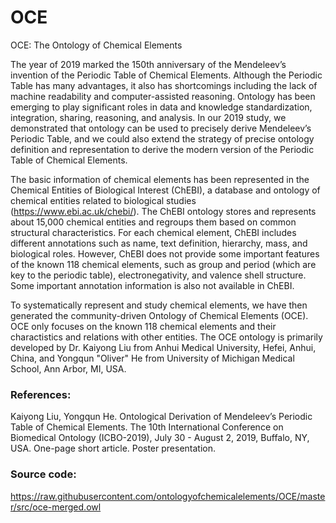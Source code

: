 # OCE
OCE: The Ontology of Chemical Elements

The year of 2019 marked the 150th anniversary of the Mendeleev’s invention of the Periodic Table of Chemical Elements. Although the Periodic Table has many advantages, it also has shortcomings including the lack of machine readability and computer-assisted reasoning. Ontology has been emerging to play significant roles in data and knowledge standardization, integration, sharing, reasoning, and analysis. In our 2019 study, we demonstrated that ontology can be used to precisely derive Mendeleev’s Periodic Table, and we could also extend the strategy of precise ontology definition and representation to derive the modern version of the Periodic Table of Chemical Elements. 

The basic information of chemical elements has been represented in the Chemical Entities of Biological Interest (ChEBI), a database and ontology of chemical entities related to biological studies (https://www.ebi.ac.uk/chebi/). The ChEBI ontology stores and represents about 15,000 chemical entities and regroups them based on common structural characteristics. For each chemical element, ChEBI includes different annotations such as name, text definition, hierarchy, mass, and biological roles. However, ChEBI does not provide some important features of the known 118 chemical elements, such as group and period (which are key to the periodic table), electronegativity, and valence shell structure. Some important annotation information is also not available in ChEBI. 

To systematically represent and study chemical elements, we have then generated the community-driven Ontology of Chemical Elements (OCE). OCE only focuses on the known 118 chemical elements and their charactistics and relations with other entities. The OCE ontology is primarily developed by Dr. Kaiyong Liu from Anhui Medical University, Hefei, Anhui, China, and Yongqun "Oliver" He from University of Michigan Medical School, Ann Arbor, MI, USA. 

### References:

Kaiyong Liu, Yongqun He. Ontological Derivation of Mendeleev’s Periodic Table of Chemical Elements. The 10th International Conference on Biomedical Ontology (ICBO-2019), July 30 - August 2, 2019, Buffalo, NY, USA. One-page short article. Poster presentation. 

### Source code: 
https://raw.githubusercontent.com/ontologyofchemicalelements/OCE/master/src/oce-merged.owl
